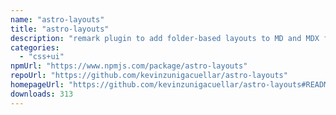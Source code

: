 ```yaml
---
name: "astro-layouts"
title: "astro-layouts"
description: "remark plugin to add folder-based layouts to MD and MDX files in Astro"
categories:
  - "css+ui"
npmUrl: "https://www.npmjs.com/package/astro-layouts"
repoUrl: "https://github.com/kevinzunigacuellar/astro-layouts"
homepageUrl: "https://github.com/kevinzunigacuellar/astro-layouts#README"
downloads: 313
---
```

